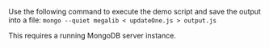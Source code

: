 Use the following command to execute the demo script and save the output into a file:
`mongo --quiet megalib < updateOne.js > output.js`

This requires a running MongoDB server instance.
